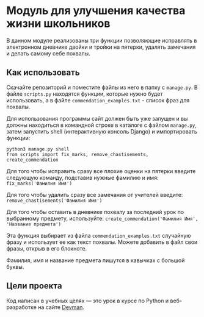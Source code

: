 # Модуль для улучшения качества жизни школьников

В данном модуле реализованы три функции позволяющие исправлять в электронном дневнике двойки и тройки на пятерки, удалять замечания и делать самому себе похвалы.

## Как использовать

Скачайте репозиторий и поместите файлы из него в папку с `manage.py`. В файле `scripts.py` находятся функции, которые нужно будет использовать, а в файле `commendation_examples.txt` - список фраз для похвалы.

Для использования программы сайт должен быть уже запущен и вы должны находиться в командной строке в каталоге с файлом `manage.py`, затем запустить shell (интерактивную консоль Django) и импортировать функции:

```python3
python3 manage.py shell
from scripts import fix_marks, remove_chastisements, create_commendation
```

Для того чтобы исправить сразу все плохие оценки на пятерки введите следующую команду, подставив нужные фамилию и имя:
`fix_marks('Фамилия Имя')`

Для того чтобы удалить сразу все замечания от учителей введите:
`remove_chastisements('Фамилия Имя')`

Для того чтобы оставить в дневнике похвалу за последний урок по выбранному предмету, используйте:
`create_commendation('Фамилия Имя', 'Название предмета')`

Эта функция выбирает из файла `commendation_examples.txt` случайную фразу и использует ее как текст похвалы. Можете добавить в файл свои фразы, открыв в его блокноте.

Фамилия, имя и название предмета пишутся в кавычках с большой буквы.


## Цели проекта

Код написан в учебных целях — это урок в курсе по Python и веб-разработке на сайте [Devman](https://dvmn.org).
